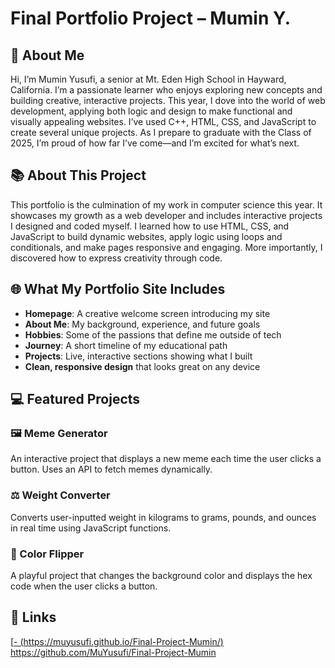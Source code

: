 # Final Portfolio Project – Mumin Y.

## 👋 About Me
Hi, I’m Mumin Yusufi, a senior at Mt. Eden High School in Hayward, California. I’m a passionate learner who enjoys exploring new concepts and building creative, interactive projects. This year, I dove into the world of web development, applying both logic and design to make functional and visually appealing websites. I’ve used C++, HTML, CSS, and JavaScript to create several unique projects. As I prepare to graduate with the Class of 2025, I’m proud of how far I’ve come—and I’m excited for what’s next.

## 📚 About This Project
This portfolio is the culmination of my work in computer science this year. It showcases my growth as a web developer and includes interactive projects I designed and coded myself. I learned how to use HTML, CSS, and JavaScript to build dynamic websites, apply logic using loops and conditionals, and make pages responsive and engaging. More importantly, I discovered how to express creativity through code.

## 🌐 What My Portfolio Site Includes
- **Homepage**: A creative welcome screen introducing my site
- **About Me**: My background, experience, and future goals
- **Hobbies**: Some of the passions that define me outside of tech
- **Journey**: A short timeline of my educational path
- **Projects**: Live, interactive sections showing what I built
- **Clean, responsive design** that looks great on any device

## 💻 Featured Projects

### 🖼 Meme Generator
An interactive project that displays a new meme each time the user clicks a button. Uses an API to fetch memes dynamically.

### ⚖️ Weight Converter
Converts user-inputted weight in kilograms to grams, pounds, and ounces in real time using JavaScript functions.

### 🎨 Color Flipper
A playful project that changes the background color and displays the hex code when the user clicks a button.

## 🔗 Links
[[- (https://muyusufi.github.io/Final-Project-Mumin/)
](https://muyusufi.github.io/Final-Project-Mumin/)
https://github.com/MuYusufi/Final-Project-Mumin 

